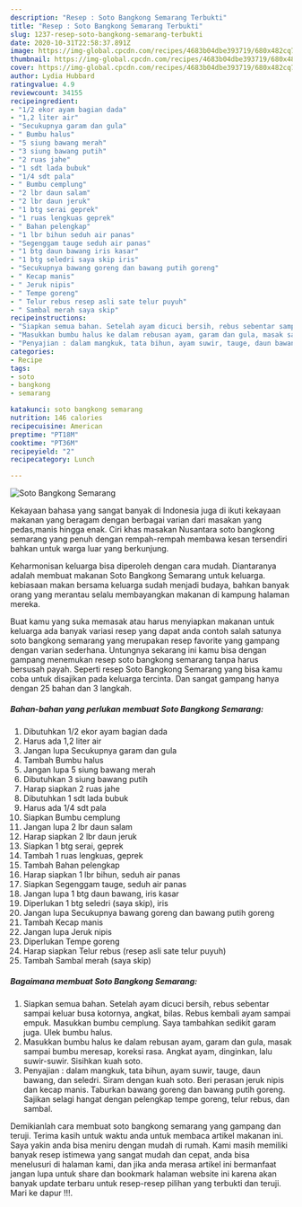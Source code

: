 ```yaml
---
description: "Resep : Soto Bangkong Semarang Terbukti"
title: "Resep : Soto Bangkong Semarang Terbukti"
slug: 1237-resep-soto-bangkong-semarang-terbukti
date: 2020-10-31T22:58:37.891Z
image: https://img-global.cpcdn.com/recipes/4683b04dbe393719/680x482cq70/soto-bangkong-semarang-foto-resep-utama.jpg
thumbnail: https://img-global.cpcdn.com/recipes/4683b04dbe393719/680x482cq70/soto-bangkong-semarang-foto-resep-utama.jpg
cover: https://img-global.cpcdn.com/recipes/4683b04dbe393719/680x482cq70/soto-bangkong-semarang-foto-resep-utama.jpg
author: Lydia Hubbard
ratingvalue: 4.9
reviewcount: 34155
recipeingredient:
- "1/2 ekor ayam bagian dada"
- "1,2 liter air"
- "Secukupnya garam dan gula"
- " Bumbu halus"
- "5 siung bawang merah"
- "3 siung bawang putih"
- "2 ruas jahe"
- "1 sdt lada bubuk"
- "1/4 sdt pala"
- " Bumbu cemplung"
- "2 lbr daun salam"
- "2 lbr daun jeruk"
- "1 btg serai geprek"
- "1 ruas lengkuas geprek"
- " Bahan pelengkap"
- "1 lbr bihun seduh air panas"
- "Segenggam tauge seduh air panas"
- "1 btg daun bawang iris kasar"
- "1 btg seledri saya skip iris"
- "Secukupnya bawang goreng dan bawang putih goreng"
- " Kecap manis"
- " Jeruk nipis"
- " Tempe goreng"
- " Telur rebus resep asli sate telur puyuh"
- " Sambal merah saya skip"
recipeinstructions:
- "Siapkan semua bahan. Setelah ayam dicuci bersih, rebus sebentar sampai keluar busa kotornya, angkat, bilas. Rebus kembali ayam sampai empuk. Masukkan bumbu cemplung. Saya tambahkan sedikit garam juga. Ulek bumbu halus."
- "Masukkan bumbu halus ke dalam rebusan ayam, garam dan gula, masak sampai bumbu meresap, koreksi rasa. Angkat ayam, dinginkan, lalu suwir-suwir. Sisihkan kuah soto."
- "Penyajian : dalam mangkuk, tata bihun, ayam suwir, tauge, daun bawang, dan seledri. Siram dengan kuah soto. Beri perasan jeruk nipis dan kecap manis. Taburkan bawang goreng dan bawang putih goreng. Sajikan selagi hangat dengan pelengkap tempe goreng, telur rebus, dan sambal."
categories:
- Recipe
tags:
- soto
- bangkong
- semarang

katakunci: soto bangkong semarang 
nutrition: 146 calories
recipecuisine: American
preptime: "PT18M"
cooktime: "PT36M"
recipeyield: "2"
recipecategory: Lunch

---
```



![Soto Bangkong Semarang](https://img-global.cpcdn.com/recipes/4683b04dbe393719/680x482cq70/soto-bangkong-semarang-foto-resep-utama.jpg)

Kekayaan bahasa yang sangat banyak di Indonesia juga di ikuti kekayaan makanan yang beragam dengan berbagai varian dari masakan yang pedas,manis hingga enak. Ciri khas masakan Nusantara soto bangkong semarang yang penuh dengan rempah-rempah membawa kesan tersendiri bahkan untuk warga luar yang berkunjung.




Keharmonisan keluarga bisa diperoleh dengan cara mudah. Diantaranya adalah membuat makanan Soto Bangkong Semarang untuk keluarga. kebiasaan makan bersama keluarga sudah menjadi budaya, bahkan banyak orang yang merantau selalu membayangkan makanan di kampung halaman mereka.

Buat kamu yang suka memasak atau harus menyiapkan makanan untuk keluarga ada banyak variasi resep yang dapat anda contoh salah satunya soto bangkong semarang yang merupakan resep favorite yang gampang dengan varian sederhana. Untungnya sekarang ini kamu bisa dengan gampang menemukan resep soto bangkong semarang tanpa harus bersusah payah.
Seperti resep Soto Bangkong Semarang yang bisa kamu coba untuk disajikan pada keluarga tercinta. Dan sangat gampang hanya dengan 25 bahan dan 3 langkah.


<!--inarticleads1-->

##### Bahan-bahan yang perlukan membuat Soto Bangkong Semarang:

1. Dibutuhkan 1/2 ekor ayam bagian dada
1. Harus ada 1,2 liter air
1. Jangan lupa Secukupnya garam dan gula
1. Tambah  Bumbu halus
1. Jangan lupa 5 siung bawang merah
1. Dibutuhkan 3 siung bawang putih
1. Harap siapkan 2 ruas jahe
1. Dibutuhkan 1 sdt lada bubuk
1. Harus ada 1/4 sdt pala
1. Siapkan  Bumbu cemplung
1. Jangan lupa 2 lbr daun salam
1. Harap siapkan 2 lbr daun jeruk
1. Siapkan 1 btg serai, geprek
1. Tambah 1 ruas lengkuas, geprek
1. Tambah  Bahan pelengkap
1. Harap siapkan 1 lbr bihun, seduh air panas
1. Siapkan Segenggam tauge, seduh air panas
1. Jangan lupa 1 btg daun bawang, iris kasar
1. Diperlukan 1 btg seledri (saya skip), iris
1. Jangan lupa Secukupnya bawang goreng dan bawang putih goreng
1. Tambah  Kecap manis
1. Jangan lupa  Jeruk nipis
1. Diperlukan  Tempe goreng
1. Harap siapkan  Telur rebus (resep asli sate telur puyuh)
1. Tambah  Sambal merah (saya skip)




<!--inarticleads2-->

##### Bagaimana membuat  Soto Bangkong Semarang:

1. Siapkan semua bahan. Setelah ayam dicuci bersih, rebus sebentar sampai keluar busa kotornya, angkat, bilas. Rebus kembali ayam sampai empuk. Masukkan bumbu cemplung. Saya tambahkan sedikit garam juga. Ulek bumbu halus.
1. Masukkan bumbu halus ke dalam rebusan ayam, garam dan gula, masak sampai bumbu meresap, koreksi rasa. Angkat ayam, dinginkan, lalu suwir-suwir. Sisihkan kuah soto.
1. Penyajian : dalam mangkuk, tata bihun, ayam suwir, tauge, daun bawang, dan seledri. Siram dengan kuah soto. Beri perasan jeruk nipis dan kecap manis. Taburkan bawang goreng dan bawang putih goreng. Sajikan selagi hangat dengan pelengkap tempe goreng, telur rebus, dan sambal.




Demikianlah cara membuat soto bangkong semarang yang gampang dan teruji. Terima kasih untuk waktu anda untuk membaca artikel makanan ini. Saya yakin anda bisa meniru dengan mudah di rumah. Kami masih memiliki banyak resep istimewa yang sangat mudah dan cepat, anda bisa menelusuri di halaman kami, dan jika anda merasa artikel ini bermanfaat jangan lupa untuk share dan bookmark halaman website ini karena akan banyak update terbaru untuk resep-resep pilihan yang terbukti dan teruji. Mari ke dapur !!!. 
